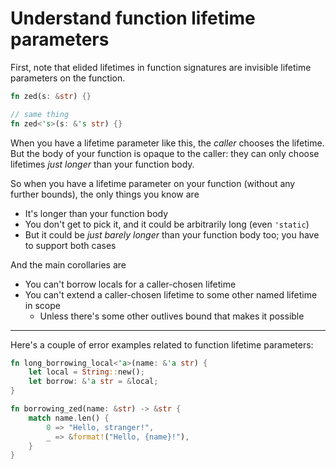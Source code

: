 # Understand function lifetime parameters

First, note that elided lifetimes in function signatures are invisible lifetime parameters on the function.
```rust
fn zed(s: &str) {}
```
```rust
// same thing
fn zed<'s>(s: &'s str) {}
```
When you have a lifetime parameter like this, the *caller* chooses the lifetime.
But the body of your function is opaque to the caller: they can only choose lifetimes *just longer* than your function body.

So when you have a lifetime parameter on your function (without any further bounds), the only things you know are
* It's longer than your function body
* You don't get to pick it, and it could be arbitrarily long (even `'static`)
* But it could be *just barely longer* than your function body too; you have to support both cases

And the main corollaries are
* You can't borrow locals for a caller-chosen lifetime
* You can't extend a caller-chosen lifetime to some other named lifetime in scope
  * Unless there's some other outlives bound that makes it possible

---

Here's a couple of error examples related to function lifetime parameters:
```rust
fn long_borrowing_local<'a>(name: &'a str) {
    let local = String::new();
    let borrow: &'a str = &local;
}

fn borrowing_zed(name: &str) -> &str {
    match name.len() {
        0 => "Hello, stranger!",
        _ => &format!("Hello, {name}!"),
    }
}
```
